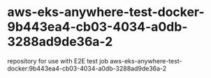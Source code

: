 # aws-eks-anywhere-test-docker-9b443ea4-cb03-4034-a0db-3288ad9de36a-2
repository for use with E2E test job aws-eks-anywhere-test-docker:9b443ea4-cb03-4034-a0db-3288ad9de36a-2
